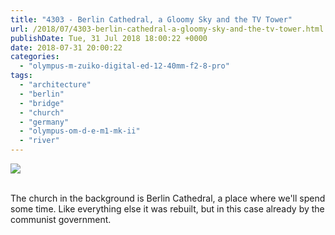 ```yaml
---
title: "4303 - Berlin Cathedral, a Gloomy Sky and the TV Tower"
url: /2018/07/4303-berlin-cathedral-a-gloomy-sky-and-the-tv-tower.html
publishDate: Tue, 31 Jul 2018 18:00:22 +0000
date: 2018-07-31 20:00:22
categories: 
  - "olympus-m-zuiko-digital-ed-12-40mm-f2-8-pro"
tags: 
  - "architecture"
  - "berlin"
  - "bridge"
  - "church"
  - "germany"
  - "olympus-om-d-e-m1-mk-ii"
  - "river"
---
```

<div class="container">
<div class="center"><a target="_blank" href="https://d25zfm9zpd7gm5.cloudfront.net/1200x1200/2017/20170623_165037_lr.jpg"><img class="webfeedsFeaturedVisual" src="https://d25zfm9zpd7gm5.cloudfront.net/0600x0600/2017/20170623_165037_lr.jpg" /></a></div>
</div>
<br />

The church in the background is Berlin Cathedral, a place where we'll spend some time. Like everything else it was rebuilt, but in this case already by the communist government.
